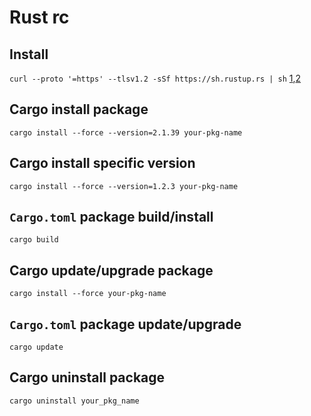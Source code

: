 # Rust rc

## Install

`curl --proto '=https' --tlsv1.2 -sSf https://sh.rustup.rs | sh` [1][],[2][]

[1]: http://rustup.rs
[2]: https://www.rust-lang.org/tools/install

## Cargo install package

    cargo install --force --version=2.1.39 your-pkg-name

## Cargo install specific version

    cargo install --force --version=1.2.3 your-pkg-name

## `Cargo.toml` package build/install

    cargo build

## Cargo update/upgrade package

    cargo install --force your-pkg-name

## `Cargo.toml` package update/upgrade

    cargo update

## Cargo uninstall package

    cargo uninstall your_pkg_name
